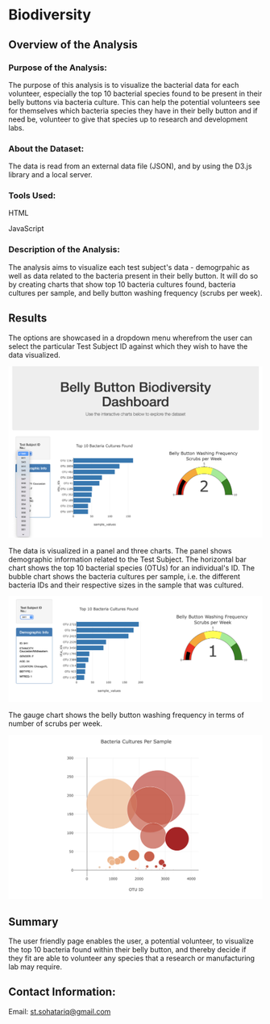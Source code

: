 # Biodiversity
## Overview of the Analysis
### Purpose of the Analysis:
The purpose of this analysis is to visualize the bacterial data for each volunteer, especially the top 10 bacterial species found to be present in their belly buttons via bacteria culture. This can help the potential volunteers see for themselves which bacteria species they have in their belly button and if need be, volunteer to give that species up to research and development labs. 

### About the Dataset:
The data is read from an external data file (JSON), and by using the D3.js library and a local server. 

### Tools Used:
HTML

JavaScript

### Description of the Analysis:
The analysis aims to visualize each test subject's data - demogrpahic as well as data related to the bacteria present in their belly button. It will do so by creating charts that show top 10 bacteria cultures found, bacteria cultures per sample, and belly button washing frequency (scrubs per week).

## Results
The options are showcased in a dropdown menu wherefrom the user can select the particular Test Subject ID against which they wish to have the data visualized.

![Options Dropdown Menu](https://github.com/SohaT7/Biodiversity/blob/main/Images/OptionsDropdown.png)

The data is visualized in a panel and three charts. The panel shows demographic information related to the Test Subject. The horizontal bar chart shows the top 10 bacterial species (OTUs) for an individual's ID. The bubble chart shows the bacteria cultures per sample, i.e. the different bacteria IDs and their respective sizes in the sample that was cultured.

![Panel, Bar, and Gauge Charts](https://github.com/SohaT7/Biodiversity/blob/main/Images/Charts1.png)

The gauge chart shows the belly button washing frequency in terms of number of scrubs per week. 

![Bubble Chart](https://github.com/SohaT7/Biodiversity/blob/main/Images/Charts2.png)

## Summary
The user friendly page enables the user, a potential volunteer, to visualize the top 10 bacteria found within their belly button, and thereby decide if they fit are able to volunteer any species that a research or manufacturing lab may require. 

## Contact Information:
Email: st.sohatariq@gmail.com


